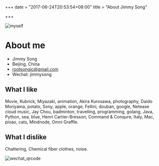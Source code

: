 +++
date = "2017-06-24T20:53:54+08:00"
title = "About Jimmy Song"

+++

![myself](http://olz1di9xf.bkt.clouddn.com/jimmy.jpg)

# About me

- Jimmy Song
- Beijing, China
- rootsongjc@gmail.com
- Wechat: jimmysong

## What I like

Movie, Kubrick, Miyazaki, animation, Akira Kurosawa, photography, Daido Moriyama, potato, Sony, apple, orange, Fellini, douban, google, Netease cloud music, Jay Chou, badminton, travelling, programming, golang, Java, Python, sea, blue, Henri Cartier-Bresson, Command & Conqure, Italy, Mac, pinao, cats, Mindnode, Omni Graffle.

## What I dislike

Chattering, Chemical fiber clothes, noise.

![wechat_qrcode](http://olz1di9xf.bkt.clouddn.com/wechat-qrcode-20170624.JPG)